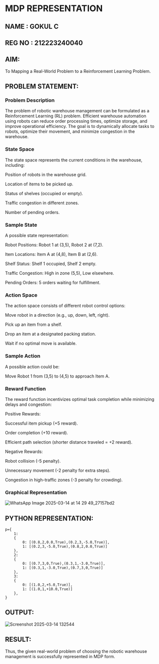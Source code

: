 # MDP REPRESENTATION

## NAME : GOKUL C
## REG NO : 212223240040

## AIM:
To Mapping a Real-World Problem to a Reinforcement Learning Problem.

## PROBLEM STATEMENT:

### Problem Description

The problem of robotic warehouse management can be formulated as a Reinforcement Learning (RL) problem. Efficient warehouse automation 
using robots can reduce order processing times, optimize storage, and improve operational efficiency. The goal is to dynamically allocate tasks 
to robots, optimize their movement, and minimize congestion in the warehouse.

### State Space

The state space represents the current conditions in the warehouse, including:
 
Position of robots in the warehouse grid.


 Location of items to be picked up.
 
 Status of shelves (occupied or empty).
 
 Traffic congestion in different zones.
 
 Number of pending orders.

### Sample State

A possible state representation:

Robot Positions: Robot 1 at (3,5), Robot 2 at (7,2).

Item Locations: Item A at (4,8), Item B at (2,6).

Shelf Status: Shelf 1 occupied, Shelf 2 empty.

Traffic Congestion: High in zone (5,5), Low elsewhere.

Pending Orders: 5 orders waiting for fulfillment.

### Action Space

The action space consists of different robot control options:

Move robot in a direction (e.g., up, down, left, right).

Pick up an item from a shelf.

Drop an item at a designated packing station.

Wait if no optimal move is available.

### Sample Action

A possible action could be:
 
Move Robot 1 from (3,5) to (4,5) to approach Item A.

### Reward Function


The reward function incentivizes optimal task completion while minimizing delays and congestion:
 
 
Positive Rewards:

Successful item pickup (+5 reward).

Order completion (+10 reward).

Efficient path selection (shorter distance traveled = +2 reward).
 
 
Negative Rewards:
 
Robot collision (-5 penalty).

Unnecessary movement (-2 penalty for extra steps).

Congestion in high-traffic zones (-3 penalty for crowding).

### Graphical Representation

![WhatsApp Image 2025-03-14 at 14 29 49_27157bd2](https://github.com/user-attachments/assets/6fc502f4-6057-47b1-bc6a-515a5ca66fac)


## PYTHON REPRESENTATION:

```
p={
    1:
    {
        0: [(0.8,2,0.0,True),(0.2,3,-5.0,True)],
        1: [(0.2,3,-5.0,True),(0.8,2,0.0,True)]
    },
    2:
    {
        0: [(0.7,3,0,True),(0.3,1,-3.0,True)],
        1: [(0.3,1,-3.0,True),(0.7,3,0,True)]
    },
    3:
    {
        0: [(1.0,2,+5.0,True)],
        1: [(1.0,1,+10.0,True)]
    },
}
```

## OUTPUT:

![Screenshot 2025-03-14 132544](https://github.com/user-attachments/assets/080d95b9-374f-4448-b08f-8414d68c31e5)


## RESULT:

Thus, the given real-world problem of choosing the robotic warehouse management is successfully represented in MDP form.
